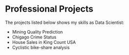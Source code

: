 # Professional Projects
The projects listed below shows my skills as Data Scientist:
* Mining Quality Prediction
* Chigago Crime Status
* House Sales in King Count USA
* Cyclistic bike-share analysis 
